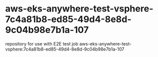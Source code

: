 # aws-eks-anywhere-test-vsphere-7c4a81b8-ed85-49d4-8e8d-9c04b98e7b1a-107
repository for use with E2E test job aws-eks-anywhere-test-vsphere:7c4a81b8-ed85-49d4-8e8d-9c04b98e7b1a-107
